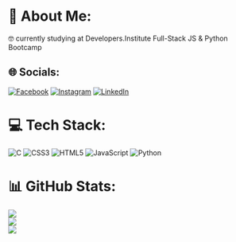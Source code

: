 # 💫 About Me:
🤓 currently studying at Developers.Institute Full-Stack JS & Python Bootcamp


## 🌐 Socials:
[![Facebook](https://img.shields.io/badge/Facebook-%231877F2.svg?logo=Facebook&logoColor=white)](https://www.facebook.com/olgasmrnva) [![Instagram](https://img.shields.io/badge/Instagram-%23E4405F.svg?logo=Instagram&logoColor=white)](https://www.instagram.com/olga.smrnv) [![LinkedIn](https://img.shields.io/badge/LinkedIn-%230077B5.svg?logo=linkedin&logoColor=white)](https://www.linkedin.com/in/olga-smrnva/) 

# 💻 Tech Stack:
![C](https://img.shields.io/badge/c-%2300599C.svg?style=plastic&logo=c&logoColor=white) ![CSS3](https://img.shields.io/badge/css3-%231572B6.svg?style=plastic&logo=css3&logoColor=white) ![HTML5](https://img.shields.io/badge/html5-%23E34F26.svg?style=plastic&logo=html5&logoColor=white) ![JavaScript](https://img.shields.io/badge/javascript-%23323330.svg?style=plastic&logo=javascript&logoColor=%23F7DF1E) ![Python](https://img.shields.io/badge/python-3670A0?style=plastic&logo=python&logoColor=ffdd54)
# 📊 GitHub Stats:
![](https://github-readme-stats.vercel.app/api?username=olga-smrnva&theme=dark&hide_border=true&include_all_commits=true&count_private=true)<br/>
![](https://github-readme-streak-stats.herokuapp.com/?user=olga-smrnva&theme=dark&hide_border=true)<br/>
![](https://github-readme-stats.vercel.app/api/top-langs/?username=olga-smrnva&theme=dark&hide_border=true&include_all_commits=true&count_private=true&layout=compact)

<!-- Proudly created with GPRM ( https://gprm.itsvg.in ) -->
